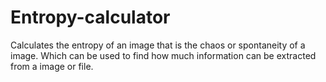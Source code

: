 # Entropy-calculator
Calculates the entropy of an image that is the chaos or spontaneity of a image. Which can be used to find how much information can be extracted from a image or file.
